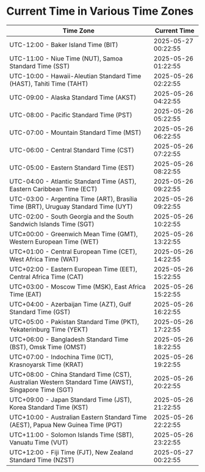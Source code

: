 # Current Time in Various Time Zones

| Time Zone | Current Time |
|-----------|--------------|
| UTC-12:00 - Baker Island Time (BIT) | 2025-05-27 00:22:55 |
| UTC-11:00 - Niue Time (NUT), Samoa Standard Time (SST) | 2025-05-26 01:22:55 |
| UTC-10:00 - Hawaii-Aleutian Standard Time (HAST), Tahiti Time (TAHT) | 2025-05-26 02:22:55 |
| UTC-09:00 - Alaska Standard Time (AKST) | 2025-05-26 04:22:55 |
| UTC-08:00 - Pacific Standard Time (PST) | 2025-05-26 05:22:55 |
| UTC-07:00 - Mountain Standard Time (MST) | 2025-05-26 06:22:55 |
| UTC-06:00 - Central Standard Time (CST) | 2025-05-26 07:22:55 |
| UTC-05:00 - Eastern Standard Time (EST) | 2025-05-26 08:22:55 |
| UTC-04:00 - Atlantic Standard Time (AST), Eastern Caribbean Time (ECT) | 2025-05-26 09:22:55 |
| UTC-03:00 - Argentina Time (ART), Brasília Time (BRT), Uruguay Standard Time (UYT) | 2025-05-26 09:22:55 |
| UTC-02:00 - South Georgia and the South Sandwich Islands Time (SGT) | 2025-05-26 10:22:55 |
| UTC±00:00 - Greenwich Mean Time (GMT), Western European Time (WET) | 2025-05-26 13:22:55 |
| UTC+01:00 - Central European Time (CET), West Africa Time (WAT) | 2025-05-26 14:22:55 |
| UTC+02:00 - Eastern European Time (EET), Central Africa Time (CAT) | 2025-05-26 15:22:55 |
| UTC+03:00 - Moscow Time (MSK), East Africa Time (EAT) | 2025-05-26 15:22:55 |
| UTC+04:00 - Azerbaijan Time (AZT), Gulf Standard Time (GST) | 2025-05-26 16:22:55 |
| UTC+05:00 - Pakistan Standard Time (PKT), Yekaterinburg Time (YEKT) | 2025-05-26 17:22:55 |
| UTC+06:00 - Bangladesh Standard Time (BST), Omsk Time (OMST) | 2025-05-26 18:22:55 |
| UTC+07:00 - Indochina Time (ICT), Krasnoyarsk Time (KRAT) | 2025-05-26 19:22:55 |
| UTC+08:00 - China Standard Time (CST), Australian Western Standard Time (AWST), Singapore Time (SGT) | 2025-05-26 20:22:55 |
| UTC+09:00 - Japan Standard Time (JST), Korea Standard Time (KST) | 2025-05-26 21:22:55 |
| UTC+10:00 - Australian Eastern Standard Time (AEST), Papua New Guinea Time (PGT) | 2025-05-26 22:22:55 |
| UTC+11:00 - Solomon Islands Time (SBT), Vanuatu Time (VUT) | 2025-05-26 23:22:55 |
| UTC+12:00 - Fiji Time (FJT), New Zealand Standard Time (NZST) | 2025-05-27 00:22:55 |

